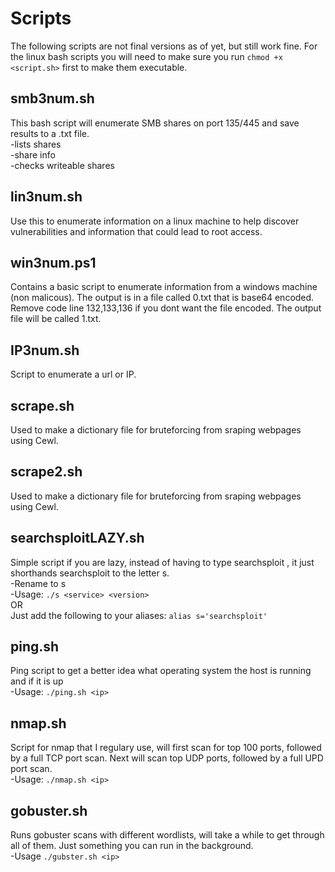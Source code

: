 # Scripts
   
The following scripts are not final versions as of yet, but still work fine.
For the linux bash scripts you will need to make sure you run `chmod +x <script.sh>` first to make them executable.
  
## smb3num.sh
This bash script will enumerate SMB shares on port 135/445 and save results to a .txt file.   
-lists shares   
-share info     
-checks writeable shares 

## lin3num.sh
Use this to enumerate information on a linux machine to help discover vulnerabilities and information that could lead to root access.

## win3num.ps1
Contains a basic script to enumerate information from a windows machine (non malicous). The output is in a file called 0.txt that is base64 encoded.
Remove code line 132,133,136 if you dont want the file encoded. The output file will be called 1.txt.
   
## IP3num.sh
Script to enumerate a url or IP.

## scrape.sh
Used to make a dictionary file for bruteforcing from sraping webpages using Cewl.

## scrape2.sh
Used to make a dictionary file for bruteforcing from sraping webpages using Cewl.

## searchsploitLAZY.sh
Simple script if you are lazy, instead of having to type searchsploit <service> <version>, it just shorthands searchsploit to the letter s.   
-Rename to s    
-Usage: `./s <service> <version>`   
   OR  
Just add the following to your aliases:     `alias s='searchsploit'`
   
## ping.sh
Ping script to get a better idea what operating system the host is running and if it is up  
-Usage:     `./ping.sh <ip>`
      
## nmap.sh
Script for nmap that I regulary use, will first scan for top 100 ports, followed by a full TCP port scan. Next will scan top UDP ports, followed by a full UPD port scan.  
-Usage:     `./nmap.sh <ip>`
   
## gobuster.sh
Runs gobuster scans with different wordlists, will take a while to get through all of them. Just something you can run in the background.  
-Usage      `./gubster.sh <ip>`

